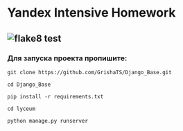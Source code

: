 # Yandex Intensive Homework
## ![flake8 test]( https://github.com/GrishaTS/Django_Base/actions/workflows/python-package.yml/badge.svg)
### Для запуска проекта пропишите:
```commandline
git clone https://github.com/GrishaTS/Django_Base.git
```
```commandline
cd Django_Base
```
```commandline
pip install -r requirements.txt
```
```commandline
cd lyceum
```
```commandline
python manage.py runserver
```
